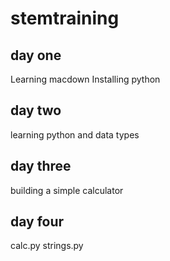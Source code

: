 # stemtraining
## day one
Learning macdown
Installing python
## day two
learning python
and data types
## day three 
building a simple calculator
## day four
calc.py
strings.py
